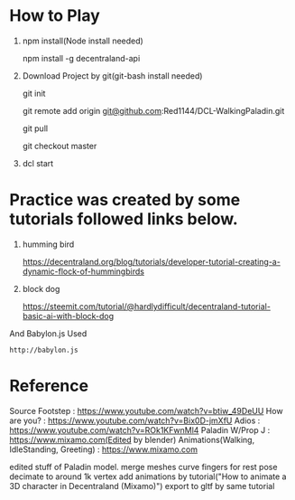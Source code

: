# How to Play
1. npm install(Node install needed)

    npm install -g decentraland-api

2. Download Project by git(git-bash install needed)

    git init
    
    git remote add origin git@github.com:Red1144/DCL-WalkingPaladin.git
    
    git pull
    
    git checkout master

2. dcl start

# Practice was created by some tutorials followed links below.

1. humming bird

    https://decentraland.org/blog/tutorials/developer-tutorial-creating-a-dynamic-flock-of-hummingbirds

2. block dog

    https://steemit.com/tutorial/@hardlydifficult/decentraland-tutorial-basic-ai-with-block-dog

And Babylon.js Used

    http://babylon.js

# Reference
Source
Footstep : https://www.youtube.com/watch?v=btiw_49DeUU
How are you? : https://www.youtube.com/watch?v=Bix0D-jmXfU
Adios : https://www.youtube.com/watch?v=ROk1KFwnMl4
Paladin W/Prop J : https://www.mixamo.com(Edited by blender)
Animations(Walking, IdleStanding, Greeting) : https://www.mixamo.com

edited stuff of Paladin model.
merge meshes
curve fingers for rest pose
decimate to around 1k vertex
add animations by tutorial("How to animate a 3D character in Decentraland (Mixamo)")
export to gltf by same tutorial
